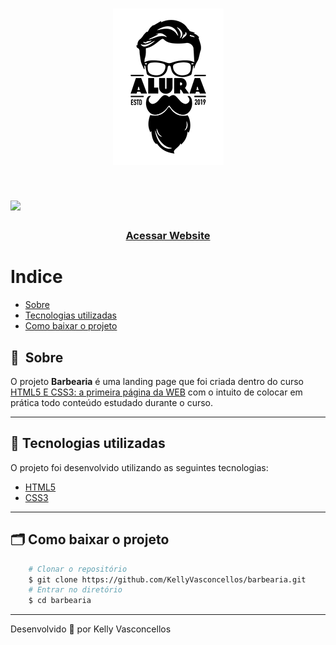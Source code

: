 <h1 align="center">
    <img src="public/logo.png">
</h1>

<h1>
    <img src="public/apresentacao.gif">
</h1>

<h3 align="center">
    <a href="https://kellyvasconcellos.github.io/barbearia/">Acessar Website</a>
<h3 >

# Indice

- [Sobre](#-sobre)
- [Tecnologias utilizadas](#-tecnologias-utilizadas)
- [Como baixar o projeto](#-como-baixar-o-projeto)

## 🔖&nbsp; Sobre

O projeto **Barbearia** é uma landing page que foi criada dentro do curso [HTML5 E CSS3: a primeira página da WEB](https:https://www.alura.com.br/) com o intuito de colocar em prática todo conteúdo estudado durante o curso.

---

## 🚀 Tecnologias utilizadas

O projeto foi desenvolvido utilizando as seguintes tecnologias:

- [HTML5](https://developer.mozilla.org/pt-BR/docs/Web/HTML)
- [CSS3](https://developer.mozilla.org/pt-BR/docs/Web/CSS)

---

## 🗂 Como baixar o projeto

```bash
    # Clonar o repositório
    $ git clone https://github.com/KellyVasconcellos/barbearia.git
    # Entrar no diretório
    $ cd barbearia
```

---

Desenvolvido 💜 por Kelly Vasconcellos
